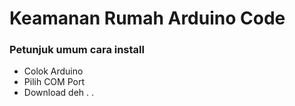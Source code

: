 # Keamanan Rumah Arduino Code
<h3>Petunjuk umum cara install</h3>
<ul>
<li>Colok Arduino</li>
<li>Pilih COM Port</li>
<li>Download deh . . </li>
</ul>
